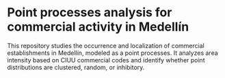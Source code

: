 # Point processes analysis for commercial activity in Medellín
This repository studies the occurrence and localization of commercial establishments in Medellín, modeled as a point processes. It analyzes area intensity based on CIUU commercial codes and identify whether point distributions are clustered, random, or inhibitory.
